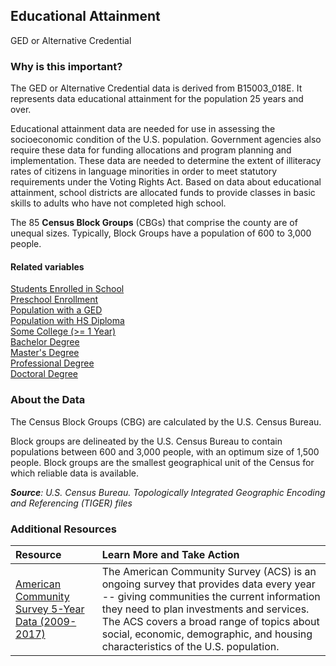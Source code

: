 ## Educational Attainment
GED or Alternative Credential

### Why is this important?
The GED or Alternative Credential data is derived from B15003_018E. It represents data educational attainment for the population 25 years and over. 

Educational attainment data are needed for use in assessing the socioeconomic condition of the U.S. population. Government agencies also require these data for funding allocations and program planning and implementation. These data are needed to determine the extent of illiteracy rates of citizens in language minorities in order to meet statutory requirements under the Voting Rights Act. Based on data about educational attainment, school districts are allocated funds to provide classes in basic skills to adults who have not completed high school.

The 85 **Census Block Groups** (CBGs) that comprise the county are of unequal sizes. Typically, Block Groups have a population of 600 to 3,000 people.

#### Related variables
<a href="javascript:void(0)" onclick="model.metricId = 'm12'">Students Enrolled in School</a>  
<a href="javascript:void(0)" onclick="model.metricId = 'm13'">Preschool Enrollment</a>  
<a href="javascript:void(0)" onclick="model.metricId = 'm37'">Population with a GED</a>  
<a href="javascript:void(0)" onclick="model.metricId = 'm38'">Population with HS Diploma</a>  
<a href="javascript:void(0)" onclick="model.metricId = 'm39'">Some College (>= 1 Year)</a>  
<a href="javascript:void(0)" onclick="model.metricId = 'm40'">Bachelor Degree</a>  
<a href="javascript:void(0)" onclick="model.metricId = 'm41'">Master's Degree</a>  
<a href="javascript:void(0)" onclick="model.metricId = 'm72'">Professional Degree</a>  
<a href="javascript:void(0)" onclick="model.metricId = 'm73'">Doctoral Degree</a>  

### About the Data
The Census Block Groups (CBG) are calculated by the U.S. Census Bureau.

Block groups are delineated by the U.S. Census Bureau to contain populations between 600 and 3,000 people, with an optimum size of 1,500 people. Block groups are the smallest geographical unit of the Census for which reliable data is available.

_**Source**: U.S. Census Bureau. Topologically Integrated Geographic Encoding and Referencing (TIGER) files_

### Additional Resources
|Resource | Learn More and Take Action | 
|:--- | :--- |
|[American Community Survey 5-Year Data (2009-2017)](https://www.census.gov/data/developers/data-sets/acs-5year.html)| The American Community Survey (ACS) is an ongoing survey that provides data every year -- giving communities the current information they need to plan investments and services. The ACS covers a broad range of topics about social, economic, demographic, and housing characteristics of the U.S. population.